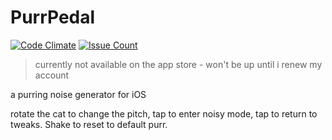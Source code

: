 # PurrPedal

[![Code Climate](https://codeclimate.com/github/isaac-art/PurrPedal/badges/gpa.svg)](https://codeclimate.com/github/isaac-art/PurrPedal)
[![Issue Count](https://codeclimate.com/github/isaac-art/PurrPedal/badges/issue_count.svg)](https://codeclimate.com/github/isaac-art/PurrPedal)

> currently not available on the app store - won't be up until i renew my account

a purring noise generator for iOS

rotate the cat to change the pitch, tap to enter noisy mode, tap to return to tweaks. Shake to reset to default purr.
